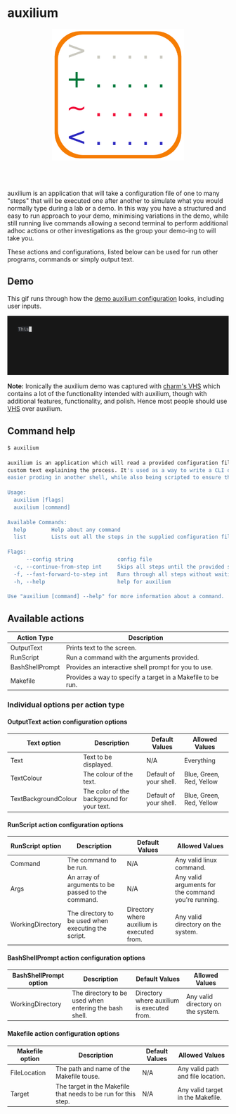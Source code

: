 # auxilium

<p align="center">
  <img width="300" src="./img/auxilium.png">
</p>

<br /><br />

auxilium is an application that will take a configuration file of one to many "steps" that will be executed one after another to simulate what you would normally type during a lab or a demo. In this way you have a structured and easy to run approach to your demo, minimising variations in the demo, while still running live commands allowing a second terminal to perform additional adhoc actions or other investigations as the group your demo-ing to will take you.

These actions and configurations, listed below can be used for run other programs, commands or simply output text.

## Demo

This gif runs through how the [demo auxilium configuration](./test/demo.aux.yml) looks, including user inputs.

![Gif of the demo](./img/demo.gif)

**Note:** Ironically the auxilium demo was captured  with [charm's VHS](https://github.com/charmbracelet/vhs) which contains a lot of the functionality intended with auxilium, though with additional features, functionality, and polish. Hence most people should use [VHS](https://github.com/charmbracelet/vhs) over auxilium.

## Command help

```bash
$ auxilium

auxilium is an application which will read a provided configuration file to run through example CLI scripts with
custom text explaining the process. It's used as a way to write a CLI demo, which runs live commands, allowing for
easier proding in another shell, while also being scripted to ensure the right execution order and pacing.

Usage:
  auxilium [flags]
  auxilium [command]

Available Commands:
  help        Help about any command
  list        Lists out all the steps in the supplied configuration file.

Flags:
      --config string              config file
  -c, --continue-from-step int     Skips all steps until the provided step number. Default is 0.
  -f, --fast-forward-to-step int   Runs through all steps without waiting for any next step signals until the provided step number. Default is 0.
  -h, --help                       help for auxilium

Use "auxilium [command] --help" for more information about a command.
```

## Available actions

| Action Type | Description |
| --- | --- |
| OutputText | Prints text to the screen. |
| RunScript | Run a command with the arguments provided. |
| BashShellPrompt | Provides an interactive shell prompt for you to use. |
| Makefile | Provides a way to specify a target in a Makefile to be run. |

### Individual options per action type

#### OutputText action configuration options

| Text option | Description | Default Values | Allowed Values |
| --- | --- | --- | --- |
| Text | Text to be displayed. | N/A | Everything |
| TextColour | The colour of the text. | Default of your shell. | Blue, Green, Red, Yellow |
| TextBackgroundColour | The color of the background for your text. | Default of your shell. | Blue, Green, Red, Yellow |

#### RunScript action configuration options

| RunScript option | Description | Default Values | Allowed Values |
| --- | --- | --- | --- |
| Command | The command to be run. | N/A | Any valid linux command. |
| Args | An array of arguments to be passed to the command. | N/A | Any valid arguments for the command you're running. |
| WorkingDirectory | The directory to be used when executing the script. | Directory where auxilium is executed from. | Any valid directory on the system. |

#### BashShellPrompt action configuration options

| BashShellPrompt option | Description | Default Values | Allowed Values |
| --- | --- | --- | --- |
| WorkingDirectory | The directory to be used when entering the bash shell. | Directory where auxilium is executed from. | Any valid directory on the system. |

#### Makefile action configuration options

| Makefile option | Description | Default Values | Allowed Values |
| --- | --- | --- | --- |
| FileLocation | The path and name of the Makefile touse. | N/A | Any valid path and file location. |
| Target | The target in the Makefile that needs to be run for this step. | N/A | Any valid target in the Makefile. |
